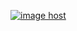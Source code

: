 <a href="https://imgbox.com/kznPQljp" target="_blank"><img src="https://images2.imgbox.com/8b/01/kznPQljp_o.jpg" alt="image host"/></a>
